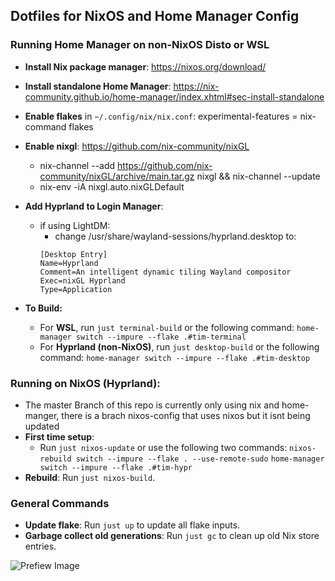 ## Dotfiles for NixOS and Home Manager Config

### Running Home Manager on non-NixOS Disto or WSL
- **Install Nix package manager**: https://nixos.org/download/
- **Install standalone Home Manager**: https://nix-community.github.io/home-manager/index.xhtml#sec-install-standalone
- **Enable flakes** in `~/.config/nix/nix.conf`:
    experimental-features = nix-command flakes
- **Enable nixgl**: https://github.com/nix-community/nixGL
    - nix-channel --add https://github.com/nix-community/nixGL/archive/main.tar.gz nixgl && nix-channel --update
    - nix-env -iA nixgl.auto.nixGLDefault
- **Add Hyprland to Login Manager**:
   - if using LightDM:
        - change /usr/share/wayland-sessions/hyprland.desktop to:
        ```
        [Desktop Entry]
        Name=Hyprland
        Comment=An intelligent dynamic tiling Wayland compositor
        Exec=nixGL Hyprland
        Type=Application
        ```


- **To Build:**
    - For **WSL**, run `just terminal-build` or the following command:
        `home-manager switch --impure --flake .#tim-terminal`
    - For **Hyprland (non-NixOS)**, run `just desktop-build` or the following command:
        `home-manager switch --impure --flake .#tim-desktop`

### Running on NixOS (Hyprland):
- The master Branch of this repo is currently only using nix and home-manger, there is a brach nixos-config that uses nixos but it isnt being updated
- **First time setup**:
    - Run `just nixos-update` or use the following two commands:
        `nixos-rebuild switch --impure --flake . --use-remote-sudo`
        `home-manager switch --impure --flake .#tim-hypr`
- **Rebuild**: Run `just nixos-build`.


### General Commands
- **Update flake**: Run `just up` to update all flake inputs.
- **Garbage collect old generations**: Run `just gc` to clean up old Nix store entries.

![Prefiew Image](./preview.png)

